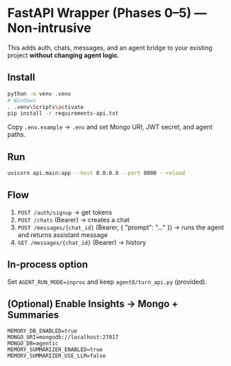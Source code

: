 # FastAPI Wrapper (Phases 0–5) — Non‑intrusive
This adds auth, chats, messages, and an agent bridge to your existing project **without changing agent logic**.

## Install
```bash
python -m venv .venv
# Windows
. .venv\Scripts\activate
pip install -r requirements-api.txt
```
Copy `.env.example` → `.env` and set Mongo URI, JWT secret, and agent paths.

## Run
```bash
uvicorn api.main:app --host 0.0.0.0 --port 8000 --reload
```

## Flow
1) `POST /auth/signup` → get tokens
2) `POST /chats` (Bearer) → creates a chat
3) `POST /messages/{chat_id}` (Bearer, { "prompt": "..." }) → runs the agent and returns assistant message
4) `GET /messages/{chat_id}` (Bearer) → history

## In‑process option
Set `AGENT_RUN_MODE=inproc` and keep `agent8/turn_api.py` (provided).

## (Optional) Enable Insights → Mongo + Summaries
```
MEMORY_DB_ENABLED=true
MONGO_URI=mongodb://localhost:27017
MONGO_DB=agentic
MEMORY_SUMMARIZER_ENABLED=true
MEMORY_SUMMARIZER_USE_LLM=false
```
